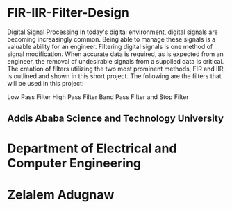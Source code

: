 # FIR-IIR-Filter-Design
Digital Signal Processing
In today's digital environment, digital signals are becoming increasingly common. 
Being able to manage these signals is a valuable ability for an engineer. 
Filtering digital signals is one method of signal modification. When accurate data is required, as is expected from an engineer, the removal of undesirable signals from a supplied data is critical. 
The creation of filters utilizing the two most prominent methods, FIR and IIR, is outlined and shown in this short project. 
The following are the filters that will be used in this project:

Low Pass Filter
High Pass Filter
Band Pass Filter
and Stop Filter


## Addis Ababa Science and Technology University
# Department of Electrical and Computer Engineering
# Zelalem Adugnaw
